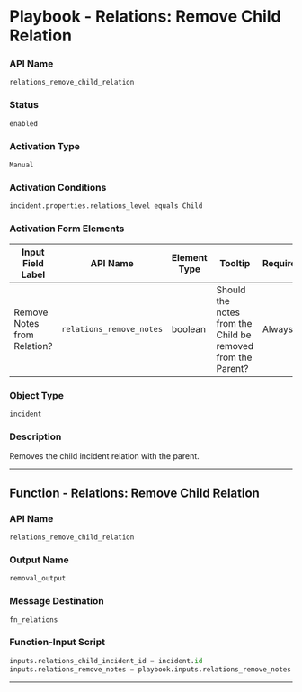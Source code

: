 <!--
    DO NOT MANUALLY EDIT THIS FILE
    THIS FILE IS AUTOMATICALLY GENERATED WITH resilient-sdk codegen
    Generated with resilient-sdk v51.0.0.2.575
-->

# Playbook - Relations: Remove Child Relation

### API Name
`relations_remove_child_relation`

### Status
`enabled`

### Activation Type
`Manual`

### Activation Conditions
`incident.properties.relations_level equals Child`

### Activation Form Elements
| Input Field Label | API Name | Element Type | Tooltip | Requirement |
| ----------------- | -------- | ------------ | ------- | ----------- |
| Remove Notes from Relation? | `relations_remove_notes` | boolean | Should the notes from the Child be removed from the Parent? | Always |

### Object Type
`incident`

### Description
Removes the child incident relation with the parent.


---
## Function - Relations: Remove Child Relation

### API Name
`relations_remove_child_relation`

### Output Name
`removal_output`

### Message Destination
`fn_relations`

### Function-Input Script
```python
inputs.relations_child_incident_id = incident.id
inputs.relations_remove_notes = playbook.inputs.relations_remove_notes

```

---


